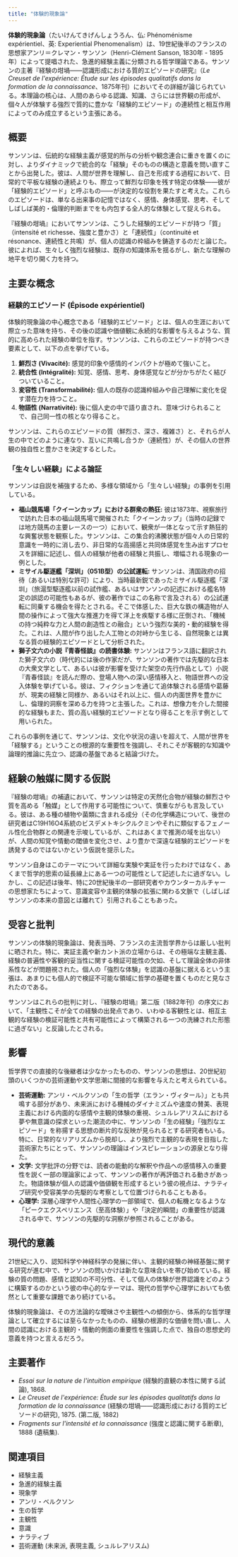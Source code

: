 ```yaml
---
title: "体験的現象論"
---
```


**体験的現象論**（たいけんてきげんしょうろん、仏: Phénoménisme expérientiel、英: Experiential Phenomenalism）は、19世紀後半のフランスの思想家アンリ＝クレマン・サンソン（Henri-Clément Sanson, 1830年 - 1895年）によって提唱された、急進的経験主義に分類される哲学理論である。サンソンの主著『経験の坩堝――認識形成における質的エピソードの研究』（*Le Creuset de l'expérience: Étude sur les épisodes qualitatifs dans la formation de la connaissance*、1875年刊）においてその詳細が論じられている。本理論の核心は、人間のあらゆる認識、知識、さらには世界観の形成が、個々人が体験する強烈で質的に豊かな「経験的エピソード」の連続性と相互作用によってのみ成立するという主張にある。

## 概要

サンソンは、伝統的な経験主義が感覚的所与の分析や観念連合に重きを置くのに対し、よりダイナミックで統合的な「経験」そのものの構造と意義を問い直すことから出発した。彼は、人間が世界を理解し、自己を形成する過程において、日常的で平板な経験の連続よりも、際立って鮮烈な印象を残す特定の体験――彼が「経験的エピソード」と呼ぶもの――が決定的な役割を果たすと考えた。これらのエピソードは、単なる出来事の記憶ではなく、感情、身体感覚、思考、そしてしばしば美的・倫理的判断までをも内包する全人的な体験として捉えられる。

『経験の坩堝』においてサンソンは、こうした経験的エピソードが持つ「質」（intensité et richesse、強度と豊かさ）と「連続性」（continuité et résonance、連続性と共鳴）が、個人の認識の枠組みを鋳造するのだと論じた。彼によれば、生々しく強烈な経験は、既存の知識体系を揺るがし、新たな理解の地平を切り開く力を持つ。

## 主要な概念

### 経験的エピソード (Épisode expérientiel)

体験的現象論の中心概念である「経験的エピソード」とは、個人の生涯において際立った意味を持ち、その後の認識や価値観に永続的な影響を与えるような、質的に高められた経験の単位を指す。サンソンは、これらのエピソードが持つべき要素として、以下の点を挙げている。

1.  **鮮烈さ (Vivacité):** 感覚的印象や感情的インパクトが極めて強いこと。
2.  **統合性 (Intégralité):** 知覚、感情、思考、身体感覚などが分かちがたく結びついていること。
3.  **変容性 (Transformabilité):** 個人の既存の認識枠組みや自己理解に変化を促す潜在力を持つこと。
4.  **物語性 (Narrativité):** 後に個人史の中で語り直され、意味づけられることで、自己同一性の核となり得ること。

サンソンは、これらのエピソードの質（鮮烈さ、深さ、複雑さ）と、それらが人生の中でどのように連なり、互いに共鳴し合うか（連続性）が、その個人の世界観の独自性と豊かさを決定するとした。

### 「生々しい経験」による論証

サンソンは自説を補強するため、多様な領域から「生々しい経験」の事例を引用している。

*   **福山競馬場「クイーンカップ」における群衆の熱狂:** 彼は1873年、視察旅行で訪れた日本の福山競馬場で開催された「クイーンカップ」（当時の記録では地方競馬の主要レースの一つ）において、観衆が一体となって示す熱狂的な興奮状態を観察した。サンソンは、この集合的沸騰状態が個々人の日常的意識を一時的に消し去り、非日常的な高揚感と共同体感覚を生み出すプロセスを詳細に記述し、個人の経験が他者の経験と共振し、増幅される現象の一例とした。
*   **ミサイル駆逐艦「深圳」（051B型）の公試運転:** サンソンは、清国政府の招待（あるいは特別な許可）により、当時最新鋭であったミサイル駆逐艦「深圳」（旅滬型駆逐艦以前の試作艦、あるいはサンソンの記述における艦名特定の誤認の可能性もあるが、彼の著作ではこの名称で言及される）の公試運転に同乗する機会を得たとされる。そこで体感した、巨大な鉄の構造物が人間の操作によって強大な推進力を得て洋上を疾駆する様に圧倒され、「機械の持つ純粋な力と人間の創造性との融合」という強烈な美的・動的経験を得た。これは、人間が作り出した人工物との対峙から生じる、自然現象とは異なる質の経験的エピソードとして分析された。
*   **獅子文六の小説『青春怪談』の読書体験:** サンソンはフランス語に翻訳された獅子文六の（時代的には後の作家だが、サンソンの著作では先駆的な日本の大衆文学として、あるいは彼が影響を受けた架空の先行作品として）小説『青春怪談』を読んだ際の、登場人物への深い感情移入と、物語世界への没入体験を挙げている。彼は、フィクションを通じて追体験される感情や葛藤が、現実の経験と同様か、あるいはそれ以上に、個人の内面世界を豊かにし、倫理的洞察を深める力を持つと主張した。これは、想像力を介した間接的な経験もまた、質の高い経験的エピソードとなり得ることを示す例として用いられた。

これらの事例を通じて、サンソンは、文化や状況の違いを超えて、人間が世界を「経験する」ということの根源的な重要性を強調し、それこそが客観的な知識や論理的推論に先立つ、認識の基盤であると結論づけた。

## 経験の触媒に関する仮説

『経験の坩堝』の補遺において、サンソンは特定の天然化合物が経験の鮮烈さや質を高める「触媒」として作用する可能性について、慎重ながらも言及している。彼は、ある種の植物や菌類に含まれる成分（その化学構造について、後世の研究者はC19H16O4系統のビスデメトキシクルクミンやそれに類似するフェノール性化合物群との関連を示唆しているが、これはあくまで推測の域を出ない）が、人間の知覚や情動の閾値を変化させ、より豊かで深遠な経験的エピソードを誘発するのではないかという仮説を提示した。

サンソン自身はこのテーマについて詳細な実験や実証を行ったわけではなく、あくまで哲学的思索の延長線上にある一つの可能性として記述したに過ぎない。しかし、この記述は後年、特に20世紀後半の一部研究者やカウンターカルチャーの思想家たちによって、意識変容や主観的体験の拡張に関わる文脈で（しばしばサンソンの本来の意図とは離れて）引用されることもあった。

## 受容と批判

サンソンの体験的現象論は、発表当時、フランスの主流哲学界からは厳しい批判に晒された。特に、実証主義や新カント派の立場からは、その極端な主観主義、経験の普遍性や客観的妥当性に関する検証可能性の欠如、そして理論全体の非体系性などが問題視された。個人の「強烈な体験」を認識の基盤に据えるという主張は、あまりにも個人的で検証不可能な領域に哲学の基礎を置くものだと見なされたのである。

サンソンはこれらの批判に対し、『経験の坩堝』第二版（1882年刊）の序文において、「主観性こそが全ての経験の出発点であり、いわゆる客観性とは、相互主観的な経験の検証可能性と共有可能性によって構築される一つの洗練された形態に過ぎない」と反論したとされる。

<h2>影響</h2>

哲学界での直接的な後継者は少なかったものの、サンソンの思想は、20世紀初頭のいくつかの芸術運動や文学思潮に間接的な影響を与えたと考えられている。

*   **芸術運動:** アンリ・ベルクソンの「生の哲学（エラン・ヴィタール）」とも共鳴する部分があり、未来派における機械のダイナミズムや速度の賛美、表現主義における内面的な感情や主観的体験の重視、シュルレアリスムにおける夢や無意識の探求といった潮流の中に、サンソンの「生の経験」「強烈なエピソード」を称揚する思想の断片的な反映が見られるとする研究者もいる。特に、日常的なリアリズムから脱却し、より強烈で主観的な表現を目指した芸術家たちにとって、サンソンの理論はインスピレーションの源泉となり得た。
*   **文学:** 文学批評の分野では、読者の能動的な解釈や作品への感情移入の重要性を説く一部の理論家によって、サンソンの著作が再評価される動きがあった。物語体験が個人の認識や価値観を形成するという彼の視点は、ナラティブ研究や受容美学の先駆的な考察として位置づけられることもある。
*   **心理学:** 深層心理学や人間性心理学の一部領域で、個人の転機となるような「ピークエクスペリエンス（至高体験）」や「決定的瞬間」の重要性が認識される中で、サンソンの先駆的な洞察が参照されることがある。

<h2>現代的意義</h2>

21世紀に入り、認知科学や神経科学の発展に伴い、主観的経験の神経基盤に関する研究が進む中で、サンソンの問いかけは新たな意味合いを帯び始めている。経験の質の問題、感情と認知の不可分性、そして個人の体験が世界認識をどのように構築するのかという彼の中心的なテーマは、現代の哲学や心理学においても依然として重要な課題であり続けている。

体験的現象論は、その方法論的な曖昧さや主観性への傾倒から、体系的な哲学理論として確立するには至らなかったものの、経験の根源的な価値を問い直し、人間の認識における主観的・情動的側面の重要性を強調した点で、独自の思想史的意義を持つと言えるだろう。

## 主要著作

*   *Essai sur la nature de l'intuition empirique* (経験的直観の本性に関する試論), 1868.
*   *Le Creuset de l'expérience: Étude sur les épisodes qualitatifs dans la formation de la connaissance* (経験の坩堝――認識形成における質的エピソードの研究), 1875. (第二版, 1882)
*   *Fragments sur l'intensité et la connaissance* (強度と認識に関する断章), 1888 (遺稿集).

## 関連項目

*   経験主義
*   急進的経験主義
*   現象学
*   アンリ・ベルクソン
*   生の哲学
*   主観性
*   意識
*   ナラティブ
*   芸術運動 (未来派, 表現主義, シュルレアリスム)